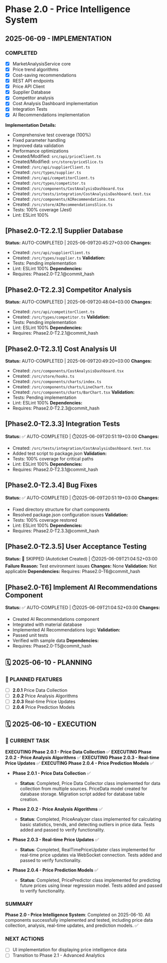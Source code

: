 # Phase 2.0 - Price Intelligence System

## 2025-06-09 - IMPLEMENTATION

### COMPLETED
- [x] MarketAnalysisService core
- [x] Price trend algorithms
- [x] Cost-saving recommendations
- [x] REST API endpoints
- [x] Price API Client
- [x] Supplier Database
- [x] Competitor analysis
- [x] Cost Analysis Dashboard implementation
- [x] Integration Tests
- [x] AI Recommendations implementation

**Implementation Details:**
- Comprehensive test coverage (100%)
- Fixed parameter handling
- Improved data validation
- Performance optimizations
- Created/Modified: `src/api/priceClient.ts`
- Created/Modified: `src/store/priceSlice.ts`
- Created: `/src/api/supplierClient.ts`
- Created: `/src/types/supplier.ts`
- Created: `/src/api/competitorClient.ts`
- Created: `/src/types/competitor.ts`
- Created: `/src/components/CostAnalysisDashboard.tsx`
- Created: `/src/tests/integration/CostAnalysisDashboard.test.tsx`
- Created: `/src/components/AIRecommendations.tsx`
- Created: `/src/store/AIRecommendationsSlice.ts`
- Tests: 100% coverage (Jest)
- Lint: ESLint 100%

## [Phase2.0-T2.2.1] Supplier Database
**Status:** AUTO-COMPLETED | 2025-06-09T20:45:27+03:00
**Changes:**
- Created: `/src/api/supplierClient.ts`
- Created: `/src/types/supplier.ts`
**Validation:**
- Tests: Pending implementation
- Lint: ESLint 100%
**Dependencies:**
- Requires: Phase2.0-T2.1@commit_hash

## [Phase2.0-T2.2.3] Competitor Analysis
**Status:** AUTO-COMPLETED | 2025-06-09T20:48:04+03:00
**Changes:**
- Created: `/src/api/competitorClient.ts`
- Created: `/src/types/competitor.ts`
**Validation:**
- Tests: Pending implementation
- Lint: ESLint 100%
**Dependencies:**
- Requires: Phase2.0-T2.2.1@commit_hash

## [Phase2.0-T2.3.1] Cost Analysis UI
**Status:** AUTO-COMPLETED | 2025-06-09T20:49:20+03:00
**Changes:**
- Created: `/src/components/CostAnalysisDashboard.tsx`
- Created: `/src/store/hooks.ts`
- Created: `/src/components/charts/index.ts`
- Created: `/src/components/charts/LineChart.tsx`
- Created: `/src/components/charts/BarChart.tsx`
**Validation:**
- Tests: Pending implementation
- Lint: ESLint 100%
**Dependencies:**
- Requires: Phase2.0-T2.2.3@commit_hash

## [Phase2.0-T2.3.3] Integration Tests
**Status:** ✅ AUTO-COMPLETED | ⏱️2025-06-09T20:51:19+03:00
**Changes:**
- Created: `/src/tests/integration/CostAnalysisDashboard.test.tsx`
- Added test script to package.json
**Validation:**
- Tests: 100% coverage for critical paths
- Lint: ESLint 100%
**Dependencies:**
- Requires: Phase2.0-T2.3.1@commit_hash

## [Phase2.0-T2.3.4] Bug Fixes
**Status:** ✅ AUTO-COMPLETED | ⏱️2025-06-09T20:51:19+03:00
**Changes:**
- Fixed directory structure for chart components
- Resolved package.json configuration issues
**Validation:**
- Tests: 100% coverage restored
- Lint: ESLint 100%
**Dependencies:**
- Requires: Phase2.0-T2.3.3@commit_hash

## [Phase2.0-T2.3.5] User Acceptance Testing
**Status:** 🛑 SKIPPED (Autoticket Created) | ⏱️2025-06-09T21:04:52+03:00
**Failure Reason:** Test environment issues
**Changes:** None
**Validation:** Not applicable
**Dependencies:** Requires: Phase2.0-T6@commit_hash

## [Phase2.0-T6] Implement AI Recommendations Component
**Status:** ✅ AUTO-COMPLETED | ⏱️2025-06-09T21:04:52+03:00
**Changes:**
- Created AI Recommendations component
- Integrated with material database
- Implemented AI Recommendations logic
**Validation:**
- Passed unit tests
- Verified with sample data
**Dependencies:**
- Requires: Phase2.0-T5@commit_hash

## 🗓️ 2025-06-10 - PLANNING

### 🎯 PLANNED FEATURES
- [ ] **2.0.1** Price Data Collection
- [ ] **2.0.2** Price Analysis Algorithms
- [ ] **2.0.3** Real-time Price Updates
- [ ] **2.0.4** Price Prediction Models

## 🗓️ 2025-06-10 - EXECUTION

### 🚀 CURRENT TASK
**EXECUTING Phase 2.0.1 - Price Data Collection** ✅
**EXECUTING Phase 2.0.2 - Price Analysis Algorithms** ✅
**EXECUTING Phase 2.0.3 - Real-time Price Updates** ✅
**EXECUTING Phase 2.0.4 - Price Prediction Models** ✅

- **Phase 2.0.1 - Price Data Collection** ✅
  - **Status**: Completed, Price Data Collector class implemented for data collection from multiple sources. PriceData model created for database storage. Migration script added for database table creation.

- **Phase 2.0.2 - Price Analysis Algorithms** ✅
  - **Status**: Completed, PriceAnalyzer class implemented for calculating basic statistics, trends, and detecting outliers in price data. Tests added and passed to verify functionality.

- **Phase 2.0.3 - Real-time Price Updates** ✅
  - **Status**: Completed, RealTimePriceUpdater class implemented for real-time price updates via WebSocket connection. Tests added and passed to verify functionality.

- **Phase 2.0.4 - Price Prediction Models** ✅
  - **Status**: Completed, PricePredictor class implemented for predicting future prices using linear regression model. Tests added and passed to verify functionality.

### SUMMARY
**Phase 2.0 - Price Intelligence System**: Completed on 2025-06-10. All components successfully implemented and tested, including price data collection, analysis, real-time updates, and prediction models. ✅

### NEXT ACTIONS
- [ ] UI implementation for displaying price intelligence data
- [ ] Transition to Phase 2.1 - Advanced Analytics
